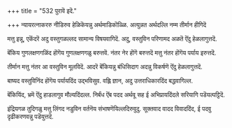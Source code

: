 +++
title = "532 पुरावॆ इदॆ."

+++
न्यायरत्नाकररु नीडिरुव हेळिकॆयन्नु अर्थमाडिकॊळ्ळि. अत्युन्नत अर्थदल्लि नम्म तीर्मान हीगिदॆ

मत्तु इन्नू, एकॆंदरॆ अदु वस्तुगळल्लद सामान्य विषयवागिदॆ. अदु, वस्तुविन परिणामद अळतॆ ऎंदु हेळलागुत्तदॆ.

बॆंकिय गुणलक्षणगळिंद हॊगॆय गुणलक्षणगळु बरुत्तवॆ. नंतर नेर हॊगॆ बरुत्तदॆ मत्तु नंतर हॊगॆय पर्याय इरुत्तदॆ.

तीर्मान मत्तु नंतर आ वस्तुविन मूलविदॆ. आदरॆ बॆंकियन्नु बंधिसिदाग अदन्नु विकर्षणॆ ऎंदु हेळलागुत्तदॆ.

बाष्यद वस्तुविनिंद हॊगॆय पर्यायदिंद उद्भविसुव. वह्लि ज्ञान, अदु उत्तराधिकारदिंद बद्धवागिल्ल.

बॆंकियिंद, भ्रमॆ ऎंदु हाडलागुव मौल्यदिंदल्ल. निर्बंध ऎंब पदद अर्थवू सह ई अभिप्रायदिंदले सरियागि पडॆयल्पट्टिदॆ.

इंद्रियगळ तुदिगळु मत्तु लिंगद नडुविन वर्तनॆय संभाषणॆयिल्लदिरुवुदु. सूक्तवाद वादद विवाददिंद, ई पदवु दृढीकरणवन्नु पडॆयुत्तदॆ.

